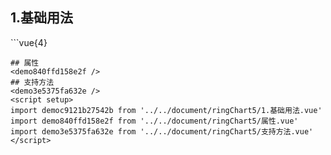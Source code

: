 ## 1.基础用法
<democ9121b27542b />
```vue{4}
<template>
    <ring-chart-5 ref="chartRef" v-bind="chartOption"></ring-chart-5>
</template>

<script setup>
import { ref, onMounted } from 'vue';

const chartRef = ref();

const seriesData = [
    { value: 1048, name: '正常' },
    { value: 735, name: '故障' },
    { value: 580, name: '告警' },
    { value: 484, name: '离线' },
    { value: 123, name: '危险' }
];
// 组合配置项
const chartOption = {
    seriesData
};

onMounted(() => chartRef.value.renderChart());
</script>
<style lang="scss" scoped>
.zrx-chart {
    height: 664px;
    background-color: rgb(3, 43, 68);
}
</style>
```
## 属性
<demo840ffd158e2f />
## 支持方法
<demo3e5375fa632e />
<script setup>
import democ9121b27542b from '../../document/ringChart5/1.基础用法.vue'
import demo840ffd158e2f from '../../document/ringChart5/属性.vue'
import demo3e5375fa632e from '../../document/ringChart5/支持方法.vue'
</script>